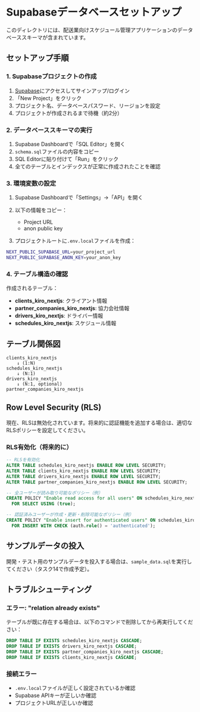 # Supabaseデータベースセットアップ

このディレクトリには、配送業向けスケジュール管理アプリケーションのデータベーススキーマが含まれています。

## セットアップ手順

### 1. Supabaseプロジェクトの作成

1. [Supabase](https://supabase.com)にアクセスしてサインアップ/ログイン
2. 「New Project」をクリック
3. プロジェクト名、データベースパスワード、リージョンを設定
4. プロジェクトが作成されるまで待機（約2分）

### 2. データベーススキーマの実行

1. Supabase Dashboardで「SQL Editor」を開く
2. `schema.sql`ファイルの内容をコピー
3. SQL Editorに貼り付けて「Run」をクリック
4. 全てのテーブルとインデックスが正常に作成されたことを確認

### 3. 環境変数の設定

1. Supabase Dashboardで「Settings」→「API」を開く
2. 以下の情報をコピー：
   - Project URL
   - anon public key

3. プロジェクトルートに`.env.local`ファイルを作成：

```bash
NEXT_PUBLIC_SUPABASE_URL=your_project_url
NEXT_PUBLIC_SUPABASE_ANON_KEY=your_anon_key
```

### 4. テーブル構造の確認

作成されるテーブル：

- **clients_kiro_nextjs**: クライアント情報
- **partner_companies_kiro_nextjs**: 協力会社情報
- **drivers_kiro_nextjs**: ドライバー情報
- **schedules_kiro_nextjs**: スケジュール情報

## テーブル関係図

```
clients_kiro_nextjs
    ↓ (1:N)
schedules_kiro_nextjs
    ↓ (N:1)
drivers_kiro_nextjs
    ↓ (N:1, optional)
partner_companies_kiro_nextjs
```

## Row Level Security (RLS)

現在、RLSは無効化されています。将来的に認証機能を追加する場合は、適切なRLSポリシーを設定してください。

### RLS有効化（将来的に）

```sql
-- RLSを有効化
ALTER TABLE schedules_kiro_nextjs ENABLE ROW LEVEL SECURITY;
ALTER TABLE clients_kiro_nextjs ENABLE ROW LEVEL SECURITY;
ALTER TABLE drivers_kiro_nextjs ENABLE ROW LEVEL SECURITY;
ALTER TABLE partner_companies_kiro_nextjs ENABLE ROW LEVEL SECURITY;

-- 全ユーザーが読み取り可能なポリシー（例）
CREATE POLICY "Enable read access for all users" ON schedules_kiro_nextjs
  FOR SELECT USING (true);

-- 認証済みユーザーが作成・更新・削除可能なポリシー（例）
CREATE POLICY "Enable insert for authenticated users" ON schedules_kiro_nextjs
  FOR INSERT WITH CHECK (auth.role() = 'authenticated');
```

## サンプルデータの投入

開発・テスト用のサンプルデータを投入する場合は、`sample_data.sql`を実行してください（タスク14で作成予定）。

## トラブルシューティング

### エラー: "relation already exists"

テーブルが既に存在する場合は、以下のコマンドで削除してから再実行してください：

```sql
DROP TABLE IF EXISTS schedules_kiro_nextjs CASCADE;
DROP TABLE IF EXISTS drivers_kiro_nextjs CASCADE;
DROP TABLE IF EXISTS partner_companies_kiro_nextjs CASCADE;
DROP TABLE IF EXISTS clients_kiro_nextjs CASCADE;
```

### 接続エラー

- `.env.local`ファイルが正しく設定されているか確認
- Supabase APIキーが正しいか確認
- プロジェクトURLが正しいか確認
